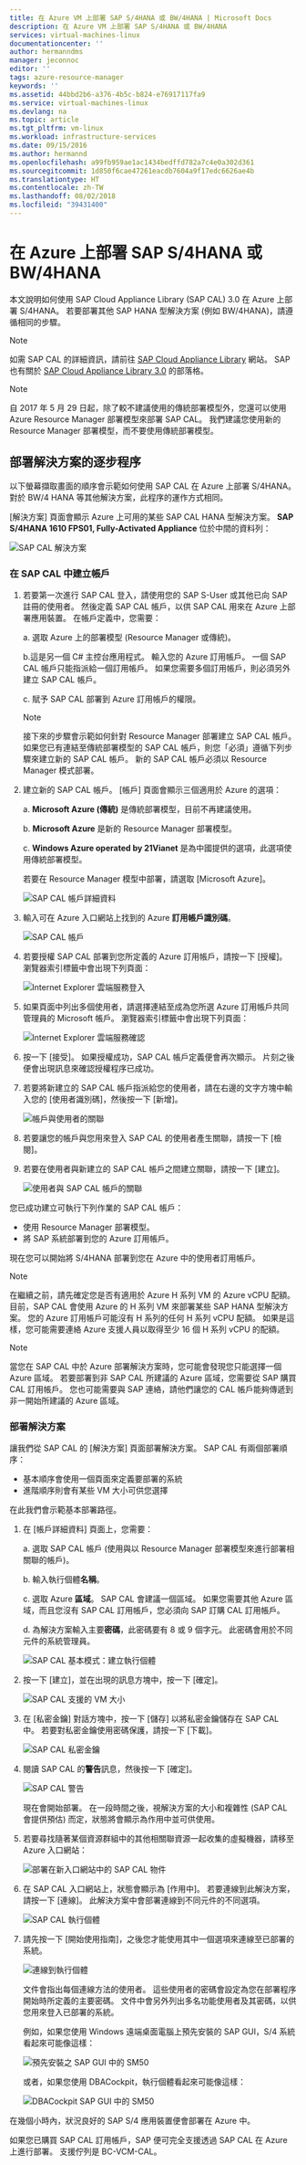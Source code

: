 ```yaml
---
title: 在 Azure VM 上部署 SAP S/4HANA 或 BW/4HANA | Microsoft Docs
description: 在 Azure VM 上部署 SAP S/4HANA 或 BW/4HANA
services: virtual-machines-linux
documentationcenter: ''
author: hermanndms
manager: jeconnoc
editor: ''
tags: azure-resource-manager
keywords: ''
ms.assetid: 44bbd2b6-a376-4b5c-b824-e76917117fa9
ms.service: virtual-machines-linux
ms.devlang: na
ms.topic: article
ms.tgt_pltfrm: vm-linux
ms.workload: infrastructure-services
ms.date: 09/15/2016
ms.author: hermannd
ms.openlocfilehash: a99fb959ae1ac1434bedffd782a7c4e0a302d361
ms.sourcegitcommit: 1d850f6cae47261eacdb7604a9f17edc6626ae4b
ms.translationtype: HT
ms.contentlocale: zh-TW
ms.lasthandoff: 08/02/2018
ms.locfileid: "39431400"
---
```

# <a name="deploy-sap-s4hana-or-bw4hana-on-azure"></a>在 Azure 上部署 SAP S/4HANA 或 BW/4HANA
本文說明如何使用 SAP Cloud Appliance Library (SAP CAL) 3.0 在 Azure 上部署 S/4HANA。 若要部署其他 SAP HANA 型解決方案 (例如 BW/4HANA)，請遵循相同的步驟。

> [!NOTE]
如需 SAP CAL 的詳細資訊，請前往 [SAP Cloud Appliance Library](https://cal.sap.com/) 網站。 SAP 也有關於 [SAP Cloud Appliance Library 3.0](http://scn.sap.com/community/cloud-appliance-library/blog/2016/05/27/sap-cloud-appliance-library-30-came-with-a-new-user-experience) 的部落格。

> [!NOTE]
自 2017 年 5 月 29 日起，除了較不建議使用的傳統部署模型外，您還可以使用 Azure Resource Manager 部署模型來部署 SAP CAL。 我們建議您使用新的 Resource Manager 部署模型，而不要使用傳統部署模型。

## <a name="step-by-step-process-to-deploy-the-solution"></a>部署解決方案的逐步程序

以下螢幕擷取畫面的順序會示範如何使用 SAP CAL 在 Azure 上部署 S/4HANA。 對於 BW/4 HANA 等其他解決方案，此程序的運作方式相同。

[解決方案] 頁面會顯示 Azure 上可用的某些 SAP CAL HANA 型解決方案。 **SAP S/4HANA 1610 FPS01, Fully-Activated Appliance** 位於中間的資料列：

![SAP CAL 解決方案](./media/cal-s4h/s4h-pic-1c.png)

### <a name="create-an-account-in-the-sap-cal"></a>在 SAP CAL 中建立帳戶
1. 若要第一次進行 SAP CAL 登入，請使用您的 SAP S-User 或其他已向 SAP 註冊的使用者。 然後定義 SAP CAL 帳戶，以供 SAP CAL 用來在 Azure 上部署應用裝置。 在帳戶定義中，您需要：

    a. 選取 Azure 上的部署模型 (Resource Manager 或傳統)。

    b.這是另一個 C# 主控台應用程式。 輸入您的 Azure 訂用帳戶。 一個 SAP CAL 帳戶只能指派給一個訂用帳戶。 如果您需要多個訂用帳戶，則必須另外建立 SAP CAL 帳戶。

    c. 賦予 SAP CAL 部署到 Azure 訂用帳戶的權限。

    > [!NOTE]
    接下來的步驟會示範如何針對 Resource Manager 部署建立 SAP CAL 帳戶。 如果您已有連結至傳統部署模型的 SAP CAL 帳戶，則您「必須」遵循下列步驟來建立新的 SAP CAL 帳戶。 新的 SAP CAL 帳戶必須以 Resource Manager 模式部署。

1. 建立新的 SAP CAL 帳戶。 [帳戶] 頁面會顯示三個適用於 Azure 的選項： 

    a. **Microsoft Azure (傳統)** 是傳統部署模型，目前不再建議使用。

    b. **Microsoft Azure** 是新的 Resource Manager 部署模型。

    c. **Windows Azure operated by 21Vianet** 是為中國提供的選項，此選項使用傳統部署模型。

    若要在 Resource Manager 模型中部署，請選取 [Microsoft Azure]。

    ![SAP CAL 帳戶詳細資料](./media/cal-s4h/s4h-pic-2a.png)

1. 輸入可在 Azure 入口網站上找到的 Azure **訂用帳戶識別碼**。

   ![SAP CAL 帳戶](./media/cal-s4h/s4h-pic3c.png)

1. 若要授權 SAP CAL 部署到您所定義的 Azure 訂用帳戶，請按一下 [授權]。 瀏覽器索引標籤中會出現下列頁面：

   ![Internet Explorer 雲端服務登入](./media/cal-s4h/s4h-pic4c.png)

1. 如果頁面中列出多個使用者，請選擇連結至成為您所選 Azure 訂用帳戶共同管理員的 Microsoft 帳戶。 瀏覽器索引標籤中會出現下列頁面：

   ![Internet Explorer 雲端服務確認](./media/cal-s4h/s4h-pic5a.png)

1. 按一下 [接受]。 如果授權成功，SAP CAL 帳戶定義便會再次顯示。 片刻之後便會出現訊息來確認授權程序已成功。

1. 若要將新建立的 SAP CAL 帳戶指派給您的使用者，請在右邊的文字方塊中輸入您的 [使用者識別碼]，然後按一下 [新增]。

   ![帳戶與使用者的關聯](./media/cal-s4h/s4h-pic8a.png)

1. 若要讓您的帳戶與您用來登入 SAP CAL 的使用者產生關聯，請按一下 [檢閱]。 
 
1. 若要在使用者與新建立的 SAP CAL 帳戶之間建立關聯，請按一下 [建立]。

   ![使用者與 SAP CAL 帳戶的關聯](./media/cal-s4h/s4h-pic9b.png)

您已成功建立可執行下列作業的 SAP CAL 帳戶：

- 使用 Resource Manager 部署模型。
- 將 SAP 系統部署到您的 Azure 訂用帳戶。

現在您可以開始將 S/4HANA 部署到您在 Azure 中的使用者訂用帳戶。

> [!NOTE]
在繼續之前，請先確定您是否有適用於 Azure H 系列 VM 的 Azure vCPU 配額。 目前，SAP CAL 會使用 Azure 的 H 系列 VM 來部署某些 SAP HANA 型解決方案。 您的 Azure 訂用帳戶可能沒有 H 系列的任何 H 系列 vCPU 配額。 如果是這樣，您可能需要連絡 Azure 支援人員以取得至少 16 個 H 系列 vCPU 的配額。

> [!NOTE]
當您在 SAP CAL 中於 Azure 部署解決方案時，您可能會發現您只能選擇一個 Azure 區域。 若要部署到非 SAP CAL 所建議的 Azure 區域，您需要從 SAP 購買 CAL 訂用帳戶。 您也可能需要與 SAP 連絡，請他們讓您的 CAL 帳戶能夠傳遞到非一開始所建議的 Azure 區域。

### <a name="deploy-a-solution"></a>部署解決方案

讓我們從 SAP CAL 的 [解決方案] 頁面部署解決方案。 SAP CAL 有兩個部署順序：

- 基本順序會使用一個頁面來定義要部署的系統
- 進階順序則會有某些 VM 大小可供您選擇 

在此我們會示範基本部署路徑。

1. 在 [帳戶詳細資料] 頁面上，您需要：

    a. 選取 SAP CAL 帳戶  (使用與以 Resource Manager 部署模型來進行部署相關聯的帳戶)。

    b. 輸入執行個體**名稱**。

    c. 選取 Azure **區域**。 SAP CAL 會建議一個區域。 如果您需要其他 Azure 區域，而且您沒有 SAP CAL 訂用帳戶，您必須向 SAP 訂購 CAL 訂用帳戶。

    d. 為解決方案輸入主要**密碼**，此密碼要有 8 或 9 個字元。 此密碼會用於不同元件的系統管理員。

   ![SAP CAL 基本模式：建立執行個體](./media/cal-s4h/s4h-pic10a.png)

1. 按一下 [建立]，並在出現的訊息方塊中，按一下 [確定]。

   ![SAP CAL 支援的 VM 大小](./media/cal-s4h/s4h-pic10b.png)

1. 在 [私密金鑰] 對話方塊中，按一下 [儲存] 以將私密金鑰儲存在 SAP CAL 中。 若要對私密金鑰使用密碼保護，請按一下 [下載]。 

   ![SAP CAL 私密金鑰](./media/cal-s4h/s4h-pic10c.png)

1. 閱讀 SAP CAL 的**警告**訊息，然後按一下 [確定]。

   ![SAP CAL 警告](./media/cal-s4h/s4h-pic10d.png)

    現在會開始部署。 在一段時間之後，視解決方案的大小和複雜性 (SAP CAL 會提供預估) 而定，狀態將會顯示為作用中並可供使用。

1. 若要尋找隨著某個資源群組中的其他相關聯資源一起收集的虛擬機器，請移至 Azure 入口網站： 

   ![部署在新入口網站中的 SAP CAL 物件](./media/cal-s4h/sapcaldeplyment_portalview.png)

1. 在 SAP CAL 入口網站上，狀態會顯示為 [作用中]。 若要連線到此解決方案，請按一下 [連線]。 此解決方案中會部署連線到不同元件的不同選項。

   ![SAP CAL 執行個體](./media/cal-s4h/active_solution.png)

1. 請先按一下 [開始使用指南]，之後您才能使用其中一個選項來連線至已部署的系統。 

   ![連線到執行個體](./media/cal-s4h/connect_to_solution.png)

    文件會指出每個連線方法的使用者。 這些使用者的密碼會設定為您在部署程序開始時所定義的主要密碼。 文件中會另外列出多名功能使用者及其密碼，以供您用來登入已部署的系統。 

    例如，如果您使用 Windows 遠端桌面電腦上預先安裝的 SAP GUI，S/4 系統看起來可能像這樣：

   ![預先安裝之 SAP GUI 中的 SM50](./media/cal-s4h/gui_sm50.png)

    或者，如果您使用 DBACockpit，執行個體看起來可能像這樣：

   ![DBACockpit SAP GUI 中的 SM50](./media/cal-s4h/dbacockpit.png)

在幾個小時內，狀況良好的 SAP S/4 應用裝置便會部署在 Azure 中。

如果您已購買 SAP CAL 訂用帳戶，SAP 便可完全支援透過 SAP CAL 在 Azure 上進行部署。 支援佇列是 BC-VCM-CAL。







